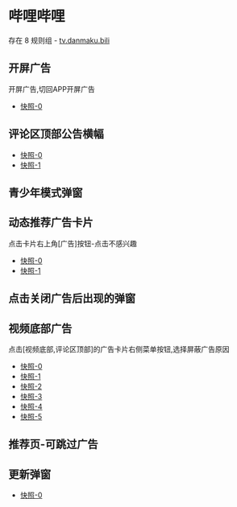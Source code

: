 # 哔哩哔哩

存在 8 规则组 - [tv.danmaku.bili](/src/apps/tv.danmaku.bili.ts)

## 开屏广告

开屏广告,切回APP开屏广告

- [快照-0](https://gkd-kit.gitee.io/import/12705270)

## 评论区顶部公告横幅

- [快照-0](https://gkd-kit.gitee.io/import/12785461)
- [快照-1](https://gkd-kit.gitee.io/import/12775156)

## 青少年模式弹窗

## 动态推荐广告卡片

点击卡片右上角[广告]按钮-点击不感兴趣

- [快照-0](https://gkd-kit.gitee.io/import/12700222)
- [快照-1](https://gkd-kit.gitee.io/import/12700243)

## 点击关闭广告后出现的弹窗

## 视频底部广告

点击[视频底部,评论区顶部]的广告卡片右侧菜单按钮,选择屏蔽广告原因

- [快照-0](https://gkd-kit.gitee.io/import/12642260)
- [快照-1](https://gkd-kit.gitee.io/import/12705266)
- [快照-2](https://gkd-kit.songe.li/import/12776568)
- [快照-3](https://gkd-kit.gitee.io/import/12707070)
- [快照-4](https://gkd-kit.gitee.io/import/12642261)
- [快照-5](https://gkd-kit.gitee.io/import/12706768)

## 推荐页-可跳过广告

## 更新弹窗

- [快照-0](https://gkd-kit.gitee.io/import/12649689)
